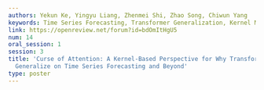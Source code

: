 ```yaml
---
authors: Yekun Ke, Yingyu Liang, Zhenmei Shi, Zhao Song, Chiwun Yang
keywords: Time Series Forecasting, Transformer Generalization, Kernel Methods
link: https://openreview.net/forum?id=bdOmItHgU5
num: 14
oral_session: 1
session: 3
title: 'Curse of Attention: A Kernel-Based Perspective for Why Transformers Fail to
  Generalize on Time Series Forecasting and Beyond'
type: poster
---
```

